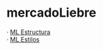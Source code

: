 # mercadoLiebre

· [ML Estructura](https://github.com/Ale-253/mercadoLiebre/tree/estructura)  
· [ML Estilos](https://github.com/Ale-253/mercadoLiebre/tree/estilos)  
